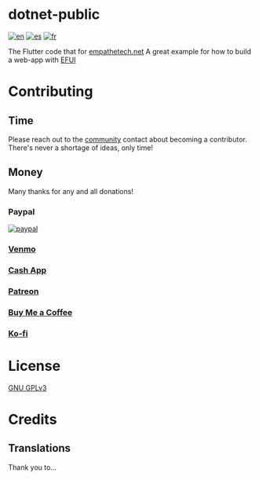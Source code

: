 # dotnet-public
[![en](https://img.shields.io/badge/lang-en-blue.svg)](https://github.com/Empathetech-LLC/dotnet-public/blob/main/README.md)
[![es](https://img.shields.io/badge/lang-es-red.svg)](https://github.com/Empathetech-LLC/dotnet-public/blob/main/README.es.md)
[![fr](https://img.shields.io/badge/lang-fr-white.svg)](https://github.com/Empathetech-LLC/dotnet-public/blob/main/README.fr.md)

The Flutter code that for [empathetech.net](https://www.empathetech.net/)
A great example for how to build a web-app with [EFUI](https://github.com/Empathetech-LLC/empathetech_flutter_ui)

# Contributing

## Time

Please reach out to the [community](mailto:community@empathetech.net?subject=Becoming%20a%20contributor) contact about becoming a contributor. There's never a shortage of ideas, only time!

## Money

Many thanks for any and all donations!

### Paypal

[![paypal](https://www.paypalobjects.com/en_US/i/btn/btn_donateCC_LG.gif)](https://www.paypal.com/donate/?hosted_button_id=NGEL6AB5A6KNL)

### [Venmo](https://venmo.com/empathetech)

### [Cash App](https://cash.app/$empathetech)

### [Patreon](https://patreon.com/empathetech)

### [Buy Me a Coffee](https://www.buymeacoffee.com/empathetech)

### [Ko-fi](https://ko-fi.com/empathetech)

# License

[GNU GPLv3](LICENSE)

# Credits

## Translations

Thank you to...